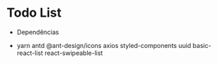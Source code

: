 # Todo List

- Dependências

* yarn antd @ant-design/icons axios styled-components uuid basic-react-list react-swipeable-list
